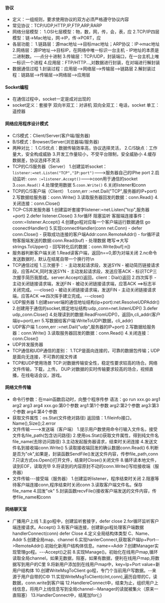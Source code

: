#### 协议
- 定义：一组规则，要求使用协议的双方必须严格遵守协议内容
- 常见协议：TCP/UDP,HTTP,IP,FTP,ARP,RARP
- 网络分层模型：
    1.OSI七层模型：物，数，网，传，会，表，应
    2.TCP/IP四层模型：链->Mac地址，网->IP，传->PORT，应
- 各层功能：
    1.链路层：源mac地址-->目标mac地址；ARP协议：IP->mac地址
    2.网络层：源IP地址-->目标IP，在网络中唯一标识一台主机
        - IP地址的本质是二进制数。---点分十进制
    3.传输层：TCP/UDP，封装端口，在一台主机上唯一标识一个进程
    4.应用层：FTP/HTTP...,对数据进行封装，在对端进行解封装
- 数据通信过程
    1.封装过程：应用层-->网络层-->传输层-->链路层
    2.解封装过程：链路层-->传输层-->网络层-->应用层

#### Socket编程
- 在通信过程中，socket一定是成对出现的
- socket定义：套接字
    双向半双工：对讲机
    双向全双工：电话，socket
    单工：遥控器

#### 网络应用程序设计模式
- C/S模式：Client/Server(客户端/服务器) 
- B/S模式：Browser/Server(浏览器端/服务器)
- 两种对比：
    1.C/S优点：数据传输效率高，协议选择灵活，
    2.C/S缺点：工作量大，安全构成威胁
    3.开发工作量较小，不受平台限制，安全威胁小
    4.缓存数据差，协议选择不灵活
- TCP的C/S服务器（Server）
    1.创建监听socket：```listener:=net.Listen("TCP","IP:port")```--->服务器自己的IPhe port
    2.启动监听: ```conn :=listener.Accept()```--->coon用于通信的socket
    3.```coon.Read()```
    4.处理使用数据
    5.```coon.Write()```
    6.关闭listener和conn
- TCP的C/S客户端（Client）
    1.conn,err :=net.Dail("TCP",服务器的IP+port)
    2.写数据给服务器：conn.Write()
    3.读取服务器回发的数据：conn.Read()
    4.关闭连接：conn.Close()
- TCP-CS并发服务器
    1.创建监听套接字listener:=net.Listen("tcp",服务器+port)
    2.defer listener.Close()
    3.for循环 阻塞监听 客服端连接事件：conn:=listener.Accept()
    4.创建go程对应每一个客户端运行数据通信 go coonectHandler()
    5.实现connectHandler(conn net.Conn)
        - defer conn.Close()
        - 获取成功连接的客户端Addr:conn.RemoteAddr()
        - for循环读物客服端发送的数据:conn.Read(buf)
        - 处理数据 瞎写=>大写 strings.ToUpper()
        - 回写转化后的数据：conn.Write(buf[:n])
- 服务器判断客户端关闭
    1.Read读客户端，返回n==0,即为对端关闭
    2.nc命令发送数据时，默认在结尾自带一个换行符\n
- TCP通信过程
    1.三次握手：
        - 主动发起请求段，发送SYN
        - 被动简历链接请求段，应答ACK,同时发送SYN
        - 主动发起请求段，发送应答ACK
        - 标识TCP三次握手简历我那成。server:Accept()返回，client：Dial()返回
    2.四次挥手
        - 主动关闭链接请求端，发送FIN
        - 被动关闭链接请求端，应答ACK  ==>标志半关闭完成。---close()
        - 被动关闭链接请求端，发送FIN
        - 主动关闭链接请求端，应答ACK  ==>四次挥手建立完成。---close()
- UDP服务器
    1.创建server端的通信地址结构(ip+port):net.ResolveUDPAddr()
    2.创建用于通信的socket,绑定地址结构:udp_conn=net.listenUDP()
    3.defer udp_conn.Close()
    4.处理读到的数据:ReadFromUDP()，返回n,cli_addr(客户端ip+port),err
    5.写数据给客户端:WriteToUDP(数据，cli_addr)
- UDP客户端
    1.conn,err :=net.Dail("udp",服务器的IP+port)
    2.写数据给服务器：conn.Write()
    3.读取服务器回发的数据：conn.Read()
    4.关闭连接：conn.Close()
- UDP并发服务器
- TCP通信和UDP通信的差别：
    1.TCP是面向连接的，可靠的数据包传输；UDP是面向无连接，不可靠的报文传递
- TCP和UDP使用场景
    TCP:对数据传输安全性，稳定性要求较高的场合。网络文件传输，下载，上传。
    DUP:对数据的实时传输要求较高的场合，视频直播，在线电话会议，游戏。

#### 网络文件传输
- 命令行参数：在main函数启动时，向整个程序传参
    语法：go run xxx.go arg1 arg2 arg3 arg4
    xxx.go:第0个参数
    arg1:第1个参数
    arg2:第2个参数
    arg3:第3个参数
    arg4:第4个参数
- 获取文件属性：os.Stat(文件绝对路径)
    返回值：1.fileinfo接口，Name(),Size();2.error
- 文件传输--->发送端（客户端）
    1.提示用户数使用命令行输入文件名，接受文件名file_path(包含访问路径)
    2.使用os.Stat()获取文件属性，得到纯文件名file_name(去除访问路径)
    3.主动发起服务器请求，结束时关闭连接
    4.发送文件名到接收端conn.Write()
    5.读取接收端回发的确认数据conn.Read()
    6.判断是否为"ok",如果是，封装函数SendFile()发送文件内容，传参file_path,conn
    7.只读方式os.Open()打开文件，结束时Close()关闭文件
    8.循环读本地文件，读到EOF，读取完毕
    9.将读到的内容原封不动的conn.Write()写给接收端（服务器）
- 文件传输---接受端（服务器）
    1.创建监听listener，程序结束时关闭
    2.阻塞等待客户端连接conn,程序结束时关闭conn
    3.读取客户端文件名。保存file_name
    4.回发"ok"
    5.封装函数recvFile()接收客户端发送的文件内容，传参file_name和conn

#### 网络聊天室
- 广播用户上线
    1.主go程中，创建监听套接字，defer close
    2.for循环监听客户端连接请求。Accept()
    3.有客户端连接，创建新go程处理客户端数据handlerConnect(conn) defer Close
    4.定义全局结构体类型 C、Name、Addr
    5.创建全局map、channel
    6.实现hanlerConnect,获取客户端Ip+Port-->RemoteAddr().初始化新用户结构体信息。name==Addr
    7.创建Manager实现管理go程。---Accept()之前
    8.实现Manage()。初始化在线用户map,循环读取全局channel，如果无数据，阻塞，如果有数据，便利在线用户map,将数据写到用户的C里
    9.将新用户添加到在线用户map中，key=Ip+Port value=新用户结构体
    10.创建WriteMsgToClient go程，专门个当前用户写数据。--来源于用户自带的C中
    11.实现WriteMsgToClient(clnt,conn),遍历自带的C，读数据，conn.write到客户端
    12.HandlereConnect中，结束为止，组织用户上线信息，将用户上线信息写到全局channel--Manager的读就被集火（原来一直阻塞）
    13.HandlerConnect中，结尾加for{;}